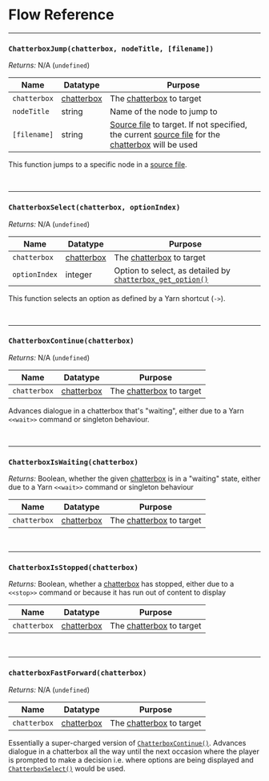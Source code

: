 # Flow Reference

---

### `ChatterboxJump(chatterbox, nodeTitle, [filename])`

_Returns:_ N/A (`undefined`)

| Name         | Datatype                           | Purpose                                                                                                                                                                  |
| ------------ | ---------------------------------- | ------------------------------------------------------------------------------------------------------------------------------------------------------------------------ |
| `chatterbox` | [chatterbox](concept-chatterboxes) | The [chatterbox](concept-chatterboxes) to target                                                                                                                         |
| `nodeTitle`  | string                             | Name of the node to jump to                                                                                                                                              |
| `[filename]` | string                             | [Source file](concept-source-files) to target. If not specified, the current [source file](concept-source-files) for the [chatterbox](concept-chatterboxes) will be used |

This function jumps to a specific node in a [source file](concept-source-files).

&nbsp;

---

### `ChatterboxSelect(chatterbox, optionIndex)`

_Returns:_ N/A (`undefined`)

| Name          | Datatype                           | Purpose                                                                                                                   |
| ------------- | ---------------------------------- | ------------------------------------------------------------------------------------------------------------------------- |
| `chatterbox`  | [chatterbox](concept-chatterboxes) | The [chatterbox](concept-chatterboxes) to target                                                                          |
| `optionIndex` | integer                            | Option to select, as detailed by [`chatterbox_get_option()`](reference-getters#chatterboxgetoptionchatterbox-optionindex) |

This function selects an option as defined by a Yarn shortcut (`->`).

&nbsp;

---

### `ChatterboxContinue(chatterbox)`

_Returns:_ N/A (`undefined`)

| Name         | Datatype                           | Purpose                                          |
| ------------ | ---------------------------------- | ------------------------------------------------ |
| `chatterbox` | [chatterbox](concept-chatterboxes) | The [chatterbox](concept-chatterboxes) to target |

Advances dialogue in a chatterbox that's "waiting", either due to a Yarn `<<wait>>` command or singleton behaviour.

&nbsp;

---

### `ChatterboxIsWaiting(chatterbox)`

_Returns:_ Boolean, whether the given [chatterbox](concept-chatterboxes) is in a "waiting" state, either due to a Yarn `<<wait>>` command or singleton behaviour

| Name         | Datatype                           | Purpose                                          |
| ------------ | ---------------------------------- | ------------------------------------------------ |
| `chatterbox` | [chatterbox](concept-chatterboxes) | The [chatterbox](concept-chatterboxes) to target |

&nbsp;

---

### `ChatterboxIsStopped(chatterbox)`

_Returns:_ Boolean, whether a [chatterbox](concept-chatterboxes) has stopped, either due to a `<<stop>>` command or because it has run out of content to display

| Name         | Datatype                           | Purpose                                          |
| ------------ | ---------------------------------- | ------------------------------------------------ |
| `chatterbox` | [chatterbox](concept-chatterboxes) | The [chatterbox](concept-chatterboxes) to target |

&nbsp;

---

### `chatterboxFastForward(chatterbox)`

_Returns:_ N/A (`undefined`)

| Name         | Datatype                           | Purpose                                          |
| ------------ | ---------------------------------- | ------------------------------------------------ |
| `chatterbox` | [chatterbox](concept-chatterboxes) | The [chatterbox](concept-chatterboxes) to target |

Essentially a super-charged version of [`ChatterboxContinue()`](reference-flow#chatterboxcontinuechatterbox). Advances dialogue in a chatterbox all the way until the next occasion where the player is prompted to make a decision i.e. where options are being displayed and [`ChatterboxSelect()`](reference-flow#chatterboxselectchatterbox-optionindex) would be used.
